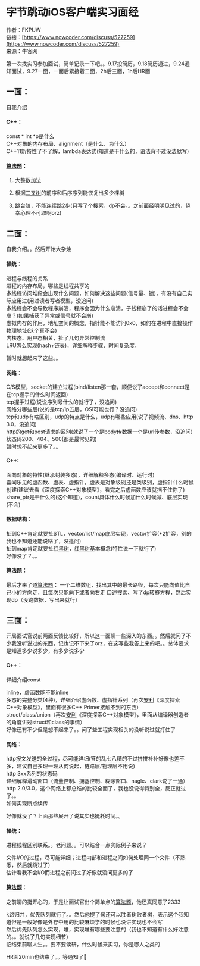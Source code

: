 # 字节跳动iOS客户端实习面经

作者：FKPUW  
链接：[https://www.nowcoder.com/discuss/527259](https://www.nowcoder.com/discuss/527259)  
来源：牛客网  
  
第一次找实习参加面试，简单记录一下吧。。9.17投简历，9.18简历通过，9.24通知面试，9.27一面，一面后紧接着二面，2h后三面，1h后HR面  
  


##  **一面：**

 自我介绍

####  C++：

 const \* int \*p是什么  
 C++对象的内存布局、alignment（是什么、为什么）  
 C++11新特性了不了解，lambda表达式\(知道是干什么的，语法背不过没法默写\)

####  

####  [算法题](/jump/super-jump/word?word=%E7%AE%97%E6%B3%95%E9%A2%98)：

 1. 大整数加法  
 2. 根据[二叉树](/jump/super-jump/word?word=%E4%BA%8C%E5%8F%89%E6%A0%91)的前序和后序序列能恢复出多少棵树  
  
 3. [跳台阶](/jump/super-jump/word?word=%E8%B7%B3%E5%8F%B0%E9%98%B6)，不能连续跳2步\(只写了个搜索，dp不会。。之前[面经](/jump/super-jump/word?word=%E9%9D%A2%E7%BB%8F)明明见过的，侥幸心理不可取啊orz\)  
  


##  **二面：**

 自我介绍。。然后开始大杂烩  


####  **操统：**

#### 

 进程与线程的关系  
 进程的内存布局，哪些是线程共享的  
 多线程访问堆段会出现什么问题，如何解决这些问题\(信号量、锁\)，有没有自己实际应用过\(用过读者写者模型，没追问\)  
 多线程会不会导致程序崩溃，程序会因为什么崩溃，子线程崩了的话进程会不会崩？\(如果捕获了异常或信号就不会崩\)  
 虚拟内存的作用，地址空间的概念，指针能不能访问0x0，如何在进程中直接操作物理地址\(这个真不会\)  
 内核态、用户态相关，扯了几句异常控制流  
 LRU怎么实现\(hash+[链表](/jump/super-jump/word?word=%E9%93%BE%E8%A1%A8)\)，详细解释步骤、时间复杂度，  
  
 暂时就想起来了这些。。  


####  **网络：**

 C/S模型，socket的建立过程\(bind/listen那一套，顺便说了accept和connect是在tcp握手的什么时间返回\)  
 tcp握手过程\(说说序列号什么的就行了，没追问\)  
 网络分哪些层\(说的是tcp/ip五层，OSI可能也行？没追问\)  
 tcp和udp有啥区别，udp的特点是什么，udp有哪些应用\(说了视频流、dns、http 3.0，没追问\)  
 http的get和post请求的区别\(就说了一个是body传数据一个是url传参数，没追问\)  
 状态码200、404、500\(都是最常见的\)  
 暂时想不起来更多了。。  


####  C++:

 面向对象的特性\(继承封装多态\)，详细解释多态\(编译时、运行时\)  
 喜闻乐见的虚函数、虚表、虚指针，虚表是对象级别还是类级别，虚指针什么时候创建\(建议去看《深度探索C++对象模型》，看完之后虚函数应该就挡不住你了\)  
 share\_ptr是干什么的\(这个知道\)，count具体什么时候加什么时候减、底层实现\(不会\)  


####  数据结构：

  
 扯到C++肯定就要扯STL，vector/list/map底层实现，vector扩容\(\*2扩容，别的我也不知道还能说啥了，没追问\)  
 扯到map肯定就要扯[红黑树](/jump/super-jump/word?word=%E7%BA%A2%E9%BB%91%E6%A0%91)，[红黑树](/jump/super-jump/word?word=%E7%BA%A2%E9%BB%91%E6%A0%91)基本概念\(特性说一下就行了\)  
 好像没了？。。  


####  [算法题](/jump/super-jump/word?word=%E7%AE%97%E6%B3%95%E9%A2%98)：

 最后才来了道[算法题](/jump/super-jump/word?word=%E7%AE%97%E6%B3%95%E9%A2%98)： 一个二维数组，找出其中的最长路径，每次只能向值比自己小的方向走，且每次只能向下或者向右走 口述搜索、写了dp转移方程，然后实现dp（没跑数据，写出来就行）  
  


##  三面：

 开局面试官说前两面反馈比较好，所以这一面聊一些深入的东西。。然后就问了不少我没听说过的东西，记也记不下来了orz，在这写些我答上来的吧。。总体要求是知道多少说多少，有多少说多少  


####  C++：

 详细介绍const  
  
 inline，虚函数能不能inline  
 多态的完整分类\(4种\)，详细介绍虚函数、虚指针系列（再次[安利](/jump/super-jump/word?word=%E5%AE%89%E5%88%A9)《深度探索C++对象模型》，里面有很多C++ Primer接触不到的东西）  
 struct/class/union（再次[安利](/jump/super-jump/word?word=%E5%AE%89%E5%88%A9)《深度探索C++对象模型》，里面从编译器创造者的角度讲过struct和class的事情）  
 好像还有不少但是想不起来了。。问了些工程实现相关的没听说过就打住了  


####  网络：

 http报文发送的全过程，尽可能详细\(答的乱七八糟的不过拼拼补补好像也差不多，建议自己多理一理从何说起，链路层/物理层不用说\)  
 http 3xx系列的状态码  
 详细解释滑动窗口（流量控制、拥塞控制、糊涂窗口、nagle、clark说了一通）  
 http 2.0/3.0，这个网络上都总结的比较全面了，我也没说得特别全，反正就过了。。  
 如何实现断点续传  
  
 好像就没了？上面那些展开了说其实也挺耗时间。。  


####  操统：

 进程线程区别联系。。老问题。。可以结合一点实际例子来说？  
  
 文件I/O的过程，尽可能详细；进程内部和进程之间如何处理同一个文件（不熟悉，然后就跳过了）  
 估计看我不会I/O而进程之前问过了好像就没问更多的了  


####  [算法题](/jump/super-jump/word?word=%E7%AE%97%E6%B3%95%E9%A2%98)：

 之前聊的挺开心的，于是让面试官出个简单点的[算法题](/jump/super-jump/word?word=%E7%AE%97%E6%B3%95%E9%A2%98)，他还真同意了2333  
  
 k路归并，优先队列就行了。。然后他提了句还可以胜者树败者树，表示这个我知道但是一般好像是外存中用的比较麻烦学的时候也没讲实现也不会写  
 然后优先队列怎么实现，堆，实现堆有哪些要注意的（我也不知道有什么好注意的。。就说了几句实现细节）  
 临结束前聊人生。。要不要读研，什么时候来实习，你是哪人之类的  
  
 HR面20min也结束了。。等通知了🤔

